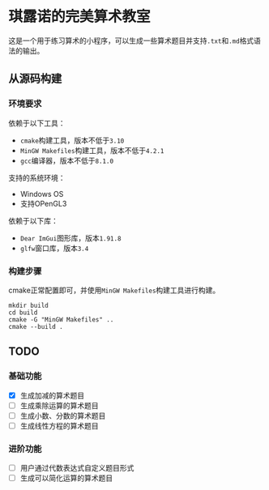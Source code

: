 # 琪露诺的完美算术教室

这是一个用于练习算术的小程序，可以生成一些算术题目并支持`.txt`和`.md`格式语法的输出。

## 从源码构建

### 环境要求
依赖于以下工具：
- `cmake`构建工具，版本不低于`3.10`
- `MinGW Makefiles`构建工具，版本不低于`4.2.1`
- `gcc`编译器，版本不低于`8.1.0`

支持的系统环境：
- Windows OS
- 支持OPenGL3

依赖于以下库：
- `Dear ImGui`图形库，版本`1.91.8`
- `glfw`窗口库，版本`3.4`

### 构建步骤
cmake正常配置即可，并使用`MinGW Makefiles`构建工具进行构建。

```shell
mkdir build
cd build
cmake -G "MinGW Makefiles" ..
cmake --build .
```

## TODO

### 基础功能
- [x] 生成加减的算术题目
- [ ] 生成乘除运算的算术题目
- [ ] 生成小数、分数的算术题目
- [ ] 生成线性方程的算术题目

### 进阶功能
- [ ] 用户通过代数表达式自定义题目形式
- [ ] 生成可以简化运算的算术题目